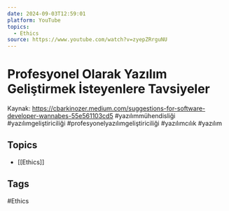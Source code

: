 ```yaml
---
date: 2024-09-03T12:59:01
platform: YouTube
topics:
  - Ethics
source: https://www.youtube.com/watch?v=zyepZRrguNU
---
```

# Profesyonel Olarak Yazılım Geliştirmek İsteyenlere Tavsiyeler

Kaynak: https://cbarkinozer.medium.com/suggestions-for-software-developer-wannabes-55e561103cd5
#yazılımmühendisliği #yazılımgeliştiriciliği #profesyonelyazılımgeliştiriciliği #yazılımcılık #yazılım

## Topics
- [[Ethics]]

## Tags
#Ethics